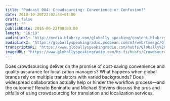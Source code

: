 ```yaml
---
title: "Podcast 004: Crowdsourcing: Convenience or Confusion?"
date: 2018-10-20T22:02:44+01:00
draft: false
guest: ""
publishDate: 2016-06-22T00:00:00
length: "16:19"
audioLink1: "http://media.blubrry.com/globally_speaking/content.blubrry.com/globally_speaking/Globally_Speaking_Crowdsourcing.mp3"
audioLink2: "https://globallyspeakingradio.podbean.com/mf/web/txesgc/Globally_Speaking_004-Crowdsourcing.mp3"
transcriptURL: "https://www.globallyspeakingradio.com/hubfs/Globally%20Speaking%20Episode%20Transcripts/Globally_Speaking-Podcast_004_Transcript.docx"
imageURL: "https://www.globallyspeakingradio.com/hs-fs/hubfs/Crowdsourcing.jpg"
---
```

Does crowdsourcing deliver on the promise of cost-saving convenience and quality assurance for localization managers? What happens when global brands rely on multiple translators with varied backgrounds? Does widespread collaboration actually help or hinder the workflow process—and the outcome? Renato Beninatto and Michael Stevens discuss the pros and pitfalls of using crowdsourcing for translation and localization services.
